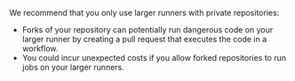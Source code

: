We recommend that you only use larger runners with private repositories:
- Forks of your repository can potentially run dangerous code on your larger runner by creating a pull request that executes the code in a workflow.
- You could incur unexpected costs if you allow forked repositories to run jobs on your larger runners.